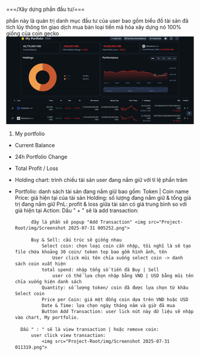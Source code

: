 ===/Xây dựng phần đầu tư/===

phần này là quản trị danh mục đầu tư của user
bao gồm biểu đồ tài sản đã tích lũy
thông tin giao dịch mua bán
loại tiền mã hóa
xây dựng nó 100% giống của coin gecko
<img src="Project-Root/img/Screenshot 2025-07-31 003811.png">
1. My portfolio
- Current Balance
- 24h Portfolio Change
- Total Profit / Loss
- Holding chart: trình chiếu tài sản user đang nắm giữ với tỉ lệ phần trăm
- Portfolio: danh sách tài sản đang nắm giữ bao gồm:
    Token | Coin name
    Price: giá hiện tại của tài sản
    Holding: số lượng đang nắm giữ & tổng giá trị đang nắm giữ
    PnL: profit & loss giữa tài sản có giá trung bình so với giá hiện tại
    Action: 
        Dấu " + " sẽ là add transaction:

            đây là phần sẽ popup "Add Transaction" <img src="Project-Root/img/Screenshot 2025-07-31 005252.png"> 

            Buy & Sell: cấu trúc sẽ giống nhau
                Select coin: chọn loại coin cần nhập, tôi nghĩ là sẽ tạo file chứa khoảng 30 coin/ token top bao gồm hình ảnh, tên
                    User click mũi tên chỉa xuống select coin -> danh sách coin xuất hiện
                total spend: nhập tổng số tiền đã Buy | Sell
                    user có thể lựa chọn nhập bằng VND | USD bằng mũi tên chỉa xuống hiện danh sách
                Quantity: số lượng token/ coin đã được lựa chọn từ khâu Select coin
                Price per Coin: giá một đồng coin dựa trên VND hoặc USD
                Date & Time: lựa chọn ngày tháng năm và giờ đã mua
                Button Add Transaction: user lick nút này dữ liệu sẽ nhập vào chart, My portfolio.

        Dấu " : " sẽ là view transaction | hoặc remove coin:
            user click view transaction:
                <img src="Project-Root/img/Screenshot 2025-07-31 011319.png">


